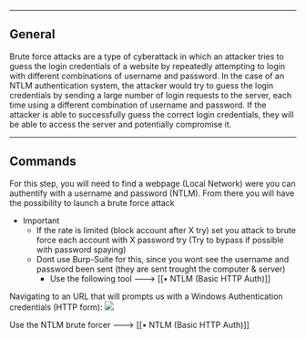 --- ---

<h2>General</h2>

Brute force attacks are a type of cyberattack in which an attacker tries to guess the login credentials of a website by repeatedly attempting to login with different combinations of username and password. In the case of an NTLM authentication system, the attacker would try to guess the login credentials by sending a large number of login requests to the server, each time using a different combination of username and password. If the attacker is able to successfully guess the correct login credentials, they will be able to access the server and potentially compromise it.

---

<h2>Commands</h2>

For this step, you will need to find a webpage (Local Network) were you can authentify with a username and password (NTLM). From there you will have the possibility to launch a brute force attack

- Important
	- If the rate is limited (block account after X try) set you attack to brute force each account with X password try (Try to bypass if possible with password spaying)
	- Dont use Burp-Suite for this, since you wont see the username and password been sent (they are sent trought the computer & server)
		- Use the following tool ---> [[• NTLM (Basic HTTP Auth)]]

Navigating to an URL that will prompts us with a Windows Authentication credentials (HTTP form):
![](https://tryhackme-images.s3.amazonaws.com/user-uploads/6093e17fa004d20049b6933e/room-content/5f18e5326d5a50d656d1827221bdcac7.png)

Use the NTLM brute forcer
---> [[• NTLM (Basic HTTP Auth)]]